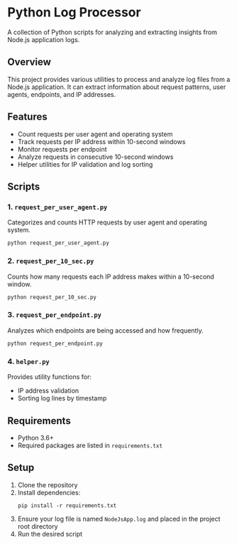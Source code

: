 # Python Log Processor

A collection of Python scripts for analyzing and extracting insights from Node.js application logs.

## Overview

This project provides various utilities to process and analyze log files from a Node.js application. It can extract information about request patterns, user agents, endpoints, and IP addresses.

## Features

- Count requests per user agent and operating system
- Track requests per IP address within 10-second windows
- Monitor requests per endpoint
- Analyze requests in consecutive 10-second windows
- Helper utilities for IP validation and log sorting

## Scripts

### 1. `request_per_user_agent.py`

Categorizes and counts HTTP requests by user agent and operating system.

```
python request_per_user_agent.py
```

### 2. `request_per_10_sec.py`

Counts how many requests each IP address makes within a 10-second window.

```
python request_per_10_sec.py
```

### 3. `request_per_endpoint.py`

Analyzes which endpoints are being accessed and how frequently.

```
python request_per_endpoint.py
```

### 4. `helper.py`

Provides utility functions for:
- IP address validation
- Sorting log lines by timestamp

## Requirements

- Python 3.6+
- Required packages are listed in `requirements.txt`

## Setup

1. Clone the repository
2. Install dependencies:
   ```
   pip install -r requirements.txt
   ```
3. Ensure your log file is named `NodeJsApp.log` and placed in the project root directory
4. Run the desired script
